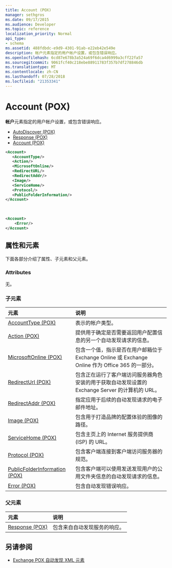 ```yaml
---
title: Account (POX)
manager: sethgros
ms.date: 09/17/2015
ms.audience: Developer
ms.topic: reference
localization_priority: Normal
api_type:
- schema
ms.assetid: 488fdbdc-e9d9-4301-91ab-e22eb42e549e
description: 帐户元素指定的用户帐户设置，或包含错误响应。
ms.openlocfilehash: 6cd87e678b3a524a69f6dca4d6999a3cff22fa57
ms.sourcegitcommit: 9061fcf40c218ebe88911783f357b7df278846db
ms.translationtype: MT
ms.contentlocale: zh-CN
ms.lasthandoff: 07/28/2018
ms.locfileid: "21353341"
---
```

# <a name="account-pox"></a>Account (POX)

**帐户**元素指定的用户帐户设置，或包含错误响应。 
  
- [AutoDiscover (POX)](autodiscover-pox.md)
- [Response (POX)](response-pox.md)
- [Account (POX)](account-pox.md)
  
```XML
<Account>
   <AccountType/>
   <Action/>
   <MicrosoftOnline/>
   <RedirectURL/>
   <RedirectAddr/>
   <Image/>
   <ServiceHome/>
   <Protocol/>
   <PublicFolderInformation/>
</Account>
```

<br/>

```XML
<Account> 
    <Error/> 
</Account>
```

## <a name="attributes-and-elements"></a>属性和元素

下面各部分介绍了属性、子元素和父元素。
  
### <a name="attributes"></a>Attributes

无。
  
### <a name="child-elements"></a>子元素

|**元素**|**说明**|
|:-----|:-----|
|[AccountType (POX)](accounttype-pox.md) <br/> |表示的帐户类型。  <br/> |
|[Action (POX)](action-pox.md) <br/> |提供用于确定是否需要返回用户配置信息的另一个自动发现请求的信息。  <br/> |
|[MicrosoftOnline (POX)](microsoftonline-pox.md) <br/> |包含一个值，指示是否在用户邮箱位于 Exchange Online 或 Exchange Online 作为 Office 365 的一部分。  <br/> |
|[RedirectUrl (POX)](redirecturl-pox.md) <br/> |包含正在运行了客户端访问服务器角色安装的用于获取自动发现设置的 Exchange Server 的计算机的 URL。  <br/> |
|[RedirectAddr (POX)](redirectaddr-pox.md) <br/> |指定应用于后续的自动发现请求的电子邮件地址。  <br/> |
|[Image (POX)](image-pox.md) <br/> |包含用于打造品牌的配置体验的图像的路径。  <br/> |
|[ServiceHome (POX)](servicehome-pox.md) <br/> |包含主页上的 Internet 服务提供商 (ISP) 的 URL。  <br/> |
|[Protocol (POX)](protocol-pox.md) <br/> |包含客户端连接到客户端访问服务器的规范。  <br/> |
|[PublicFolderInformation (POX)](publicfolderinformation-pox.md) <br/> |包含客户端可以使用发送发现用户的公用文件夹信息的自动发现请求的信息。  <br/> |
|[Error (POX)](error-pox.md) <br/> |包含自动发现错误响应。  <br/> |
   
### <a name="parent-elements"></a>父元素

|**元素**|**说明**|
|:-----|:-----|
|[Response (POX)](response-pox.md) <br/> |包含来自自动发现服务的响应。  <br/> |
   
## <a name="see-also"></a>另请参阅

- [Exchange POX 自动发现 XML 元素](pox-autodiscover-xml-elements-for-exchange.md)

